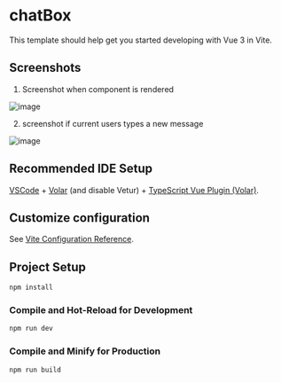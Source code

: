 # chatBox

This template should help get you started developing with Vue 3 in Vite.

## Screenshots
1. Screenshot when component is rendered

![image](https://github.com/vaibhav-gulati/chatBox/assets/54852286/882ac4ad-26d9-46e4-a5a0-48b043ddacad)


2. screenshot if current users types a new message

![image](https://github.com/vaibhav-gulati/chatBox/assets/54852286/afc14027-7a8e-4e16-9f84-0cabc3137848)


## Recommended IDE Setup

[VSCode](https://code.visualstudio.com/) + [Volar](https://marketplace.visualstudio.com/items?itemName=Vue.volar) (and disable Vetur) + [TypeScript Vue Plugin (Volar)](https://marketplace.visualstudio.com/items?itemName=Vue.vscode-typescript-vue-plugin).

## Customize configuration

See [Vite Configuration Reference](https://vitejs.dev/config/).

## Project Setup

```sh
npm install
```

### Compile and Hot-Reload for Development

```sh
npm run dev
```

### Compile and Minify for Production

```sh
npm run build
```
